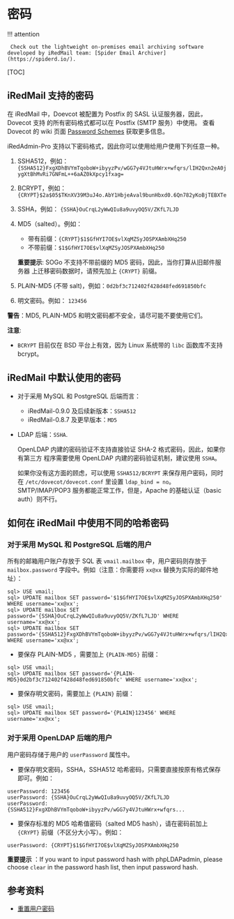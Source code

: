 # 密码

!!! attention

	 Check out the lightweight on-premises email archiving software developed by iRedMail team: [Spider Email Archiver](https://spiderd.io/).

[TOC]

## iRedMail 支持的密码

在 iRedMail 中，Doevcot 被配置为 Postfix 的 SASL 认证服务器，因此，Dovecot 支持
的所有密码格式都可以在 Postfix (SMTP 服务）中使用。 查看 Dovecot 的 wiki 页面
[Password Schemes](https://doc.dovecot.org/configuration_manual/authentication/password_schemes/)
获取更多信息。

iRedAdmin-Pro 支持以下密码格式，因此你可以使用给用户使用下列任意一种。

1. SSHA512，例如： `{SSHA512}FxgXDhBVYmTqoboW+ibyyzPv/wGG7y4VJtuHWrx+wfqrs/lIH2Qxn2eA0jygXtBhMvRi7GNFmL++6aAZ0kXpcy1fxag=`
1. BCRYPT，例如： `{CRYPT}$2a$05$TKnXV39M3uJ4o.AbY1HbjeAval9bunHbxd0.6Qn782yKoBjTEBXTe`
1. SSHA，例如： `{SSHA}OuCrqL2yWwQIu8a9uvyOQ5V/ZKfL7LJD`
1. MD5（salted）。例如：

    * 带有前缀：`{CRYPT}$1$GfHYI7OE$vlXqMZSyJOSPXAmbXHq250`
    * 不带前缀：`$1$GfHYI7OE$vlXqMZSyJOSPXAmbXHq250`

    __重要提示__: SOGo 不支持不带前缀的 MD5 密码，因此，当你打算从旧邮件服务器
    上迁移密码数据时，请预先加上 `{CRYPT}` 前缀。

1. PLAIN-MD5 (不带 salt)，例如：`0d2bf3c712402f428d48fed691850bfc`
1. 明文密码。例如： `123456`

__警告__：MD5, PLAIN-MD5 和明文密码都不安全，请尽可能不要使用它们。

__注意__:

* `BCRYPT` 目前仅在 BSD 平台上有效，因为 Linux 系统带的 `libc` 函数库不支持 bcrypt。

## iRedMail 中默认使用的密码

* 对于采用 MySQL 和 PostgreSQL 后端而言：

    * iRedMail-0.9.0 及后续新版本：`SSHA512`
    * iRedMail-0.8.7 及更早版本：`MD5`

* LDAP 后端：`SSHA`.

    OpenLDAP 内建的密码验证不支持直接验证 SHA-2 格式密码，因此，如果你有第三方
    程序需要使用 OpenLDAP 内建的密码验证机制，建议使用 `SSHA`。

	如果你没有这方面的顾虑，可以使用 `SSHA512/BCRYPT` 来保存用户密码，同时
    在 `/etc/dovecot/dovecot.conf` 里设置 `ldap_bind = no`。SMTP/IMAP/POP3
    服务都能正常工作，但是，Apache 的基础认证（basic auth）则不行。

## 如何在 iRedMail 中使用不同的哈希密码

### 对于采用 MySQL 和 PostgreSQL 后端的用户

所有的邮箱用户账户存放于 SQL 表 `vmail.mailbox` 中，用户密码则存放于
`mailbox.password` 字段中。例如（注意：你需要将 `xx@xx` 替换为实际的邮件地址）：

```
sql> USE vmail;
sql> UPDATE mailbox SET password='$1$GfHYI7OE$vlXqMZSyJOSPXAmbXHq250' WHERE username='xx@xx';
sql> UPDATE mailbox SET password='{SSHA}OuCrqL2yWwQIu8a9uvyOQ5V/ZKfL7LJD' WHERE username='xx@xx';
sql> UPDATE mailbox SET password='{SSHA512}FxgXDhBVYmTqoboW+ibyyzPv/wGG7y4VJtuHWrx+wfqrs/lIH2Qxn2eA0jygXtBhMvRi7GNFmL++6aAZ0kXpcy1fxag=' WHERE username='xx@xx';
```

* 要保存 PLAIN-MD5 ，需要加上 `{PLAIN-MD5}` 前缀：

```
sql> USE vmail;
sql> UPDATE mailbox SET password='{PLAIN-MD5}0d2bf3c712402f428d48fed691850bfc' WHERE username='xx@xx';
```

* 要保存明文密码，需要加上 `{PLAIN}` 前缀：

```
sql> USE vmail;
sql> UPDATE mailbox SET password='{PLAIN}123456' WHERE username='xx@xx';
```

### 对于采用 OpenLDAP 后端的用户

用户密码存储于用户的 `userPassword` 属性中。

* 要保存明文密码，SSHA，SSHA512 哈希密码，只需要直接按原有格式保存即可。例如：

```
userPassword: 123456
userPassword: {SSHA}OuCrqL2yWwQIu8a9uvyOQ5V/ZKfL7LJD
userPassword: {SSHA512}FxgXDhBVYmTqoboW+ibyyzPv/wGG7y4VJtuHWrx+wfqrs...
```

* 要保存标准的 MD5 哈希值密码（salted MD5 hash），请在密码前加上 `{CRYPT}`
前缀（不区分大小写）。例如：

```
userPassword: {CRYPT}$1$GfHYI7OE$vlXqMZSyJOSPXAmbXHq250
```

__重要提示__ ：If you want to input password hash with phpLDAPadmin,
please choose `clear` in the password hash list, then input password hash.

## 参考资料

* [重置用户密码](./reset.user.password.html)
